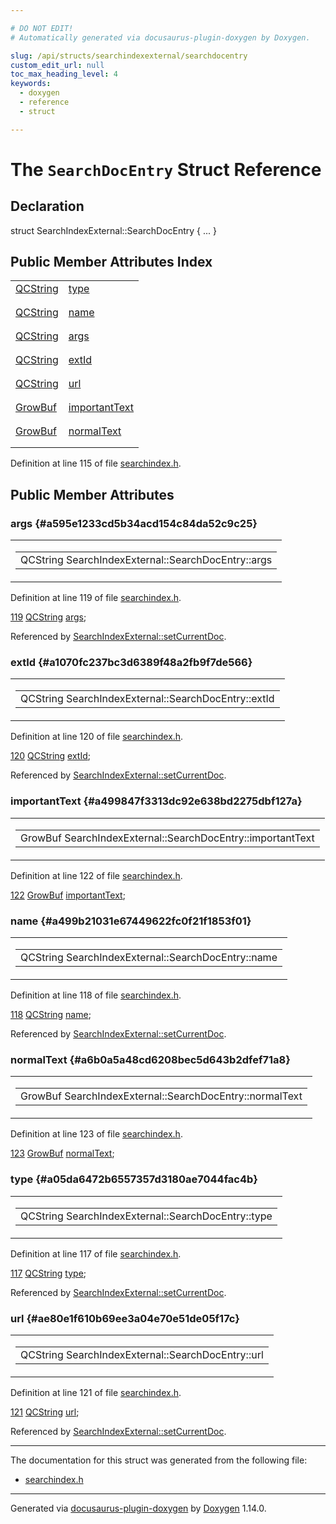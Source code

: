 ```yaml
---

# DO NOT EDIT!
# Automatically generated via docusaurus-plugin-doxygen by Doxygen.

slug: /api/structs/searchindexexternal/searchdocentry
custom_edit_url: null
toc_max_heading_level: 4
keywords:
  - doxygen
  - reference
  - struct

---
```


<div class="doxyPage">

# The `SearchDocEntry` Struct Reference



## Declaration

<div class="doxyDeclaration">
struct SearchIndexExternal::SearchDocEntry { ... }
</div>

## Public Member Attributes Index

<table class="doxyMembersIndex">

<tr class="doxyMemberIndexItem">
<td class="doxyMemberIndexItemType" align="left" valign="top"><a href="/web-doxygen/docs/api/classes/qcstring">QCString</a></td>
<td class="doxyMemberIndexItemName" align="left" valign="top"><a href="#a05da6472b6557357d3180ae7044fac4b">type</a></td>
</tr>
<tr class="doxyMemberIndexDescription">
<td class="doxyMemberIndexDescriptionLeft"></td>
<td class="doxyMemberIndexDescriptionRight">
</td>
</tr>
<tr class="doxyMemberIndexSeparator">
<td class="doxyMemberIndexSeparator" colspan="2"></td>
</tr>

<tr class="doxyMemberIndexItem">
<td class="doxyMemberIndexItemType" align="left" valign="top"><a href="/web-doxygen/docs/api/classes/qcstring">QCString</a></td>
<td class="doxyMemberIndexItemName" align="left" valign="top"><a href="#a499b21031e67449622fc0f21f1853f01">name</a></td>
</tr>
<tr class="doxyMemberIndexDescription">
<td class="doxyMemberIndexDescriptionLeft"></td>
<td class="doxyMemberIndexDescriptionRight">
</td>
</tr>
<tr class="doxyMemberIndexSeparator">
<td class="doxyMemberIndexSeparator" colspan="2"></td>
</tr>

<tr class="doxyMemberIndexItem">
<td class="doxyMemberIndexItemType" align="left" valign="top"><a href="/web-doxygen/docs/api/classes/qcstring">QCString</a></td>
<td class="doxyMemberIndexItemName" align="left" valign="top"><a href="#a595e1233cd5b34acd154c84da52c9c25">args</a></td>
</tr>
<tr class="doxyMemberIndexDescription">
<td class="doxyMemberIndexDescriptionLeft"></td>
<td class="doxyMemberIndexDescriptionRight">
</td>
</tr>
<tr class="doxyMemberIndexSeparator">
<td class="doxyMemberIndexSeparator" colspan="2"></td>
</tr>

<tr class="doxyMemberIndexItem">
<td class="doxyMemberIndexItemType" align="left" valign="top"><a href="/web-doxygen/docs/api/classes/qcstring">QCString</a></td>
<td class="doxyMemberIndexItemName" align="left" valign="top"><a href="#a1070fc237bc3d6389f48a2fb9f7de566">extId</a></td>
</tr>
<tr class="doxyMemberIndexDescription">
<td class="doxyMemberIndexDescriptionLeft"></td>
<td class="doxyMemberIndexDescriptionRight">
</td>
</tr>
<tr class="doxyMemberIndexSeparator">
<td class="doxyMemberIndexSeparator" colspan="2"></td>
</tr>

<tr class="doxyMemberIndexItem">
<td class="doxyMemberIndexItemType" align="left" valign="top"><a href="/web-doxygen/docs/api/classes/qcstring">QCString</a></td>
<td class="doxyMemberIndexItemName" align="left" valign="top"><a href="#ae80e1f610b69ee3a04e70e51de05f17c">url</a></td>
</tr>
<tr class="doxyMemberIndexDescription">
<td class="doxyMemberIndexDescriptionLeft"></td>
<td class="doxyMemberIndexDescriptionRight">
</td>
</tr>
<tr class="doxyMemberIndexSeparator">
<td class="doxyMemberIndexSeparator" colspan="2"></td>
</tr>

<tr class="doxyMemberIndexItem">
<td class="doxyMemberIndexItemType" align="left" valign="top"><a href="/web-doxygen/docs/api/classes/growbuf">GrowBuf</a></td>
<td class="doxyMemberIndexItemName" align="left" valign="top"><a href="#a499847f3313dc92e638bd2275dbf127a">importantText</a></td>
</tr>
<tr class="doxyMemberIndexDescription">
<td class="doxyMemberIndexDescriptionLeft"></td>
<td class="doxyMemberIndexDescriptionRight">
</td>
</tr>
<tr class="doxyMemberIndexSeparator">
<td class="doxyMemberIndexSeparator" colspan="2"></td>
</tr>

<tr class="doxyMemberIndexItem">
<td class="doxyMemberIndexItemType" align="left" valign="top"><a href="/web-doxygen/docs/api/classes/growbuf">GrowBuf</a></td>
<td class="doxyMemberIndexItemName" align="left" valign="top"><a href="#a6b0a5a48cd6208bec5d643b2dfef71a8">normalText</a></td>
</tr>
<tr class="doxyMemberIndexDescription">
<td class="doxyMemberIndexDescriptionLeft"></td>
<td class="doxyMemberIndexDescriptionRight">
</td>
</tr>
<tr class="doxyMemberIndexSeparator">
<td class="doxyMemberIndexSeparator" colspan="2"></td>
</tr>

</table>


<p>Definition at line 115 of file <a href="/web-doxygen/docs/api/files/src/searchindex-h">searchindex.h</a>.</p>


<div class="doxySectionDef">

## Public Member Attributes

### args {#a595e1233cd5b34acd154c84da52c9c25}

<div class="doxyMemberItem">
<div class="doxyMemberProto">
<table class="doxyMemberLabels">
<tr class="doxyMemberLabels">
<td class="doxyMemberLabelsLeft">
<table class="doxyMemberName">
<tr>
<td class="doxyMemberName">QCString SearchIndexExternal::SearchDocEntry::args</td>
</tr>
</table>
</td>
</tr>
</table>
</div>
<div class="doxyMemberDoc">



<p>Definition at line 119 of file <a href="/web-doxygen/docs/api/files/src/searchindex-h">searchindex.h</a>.</p>


<div class="doxyProgramListing">

<div class="doxyCodeLine"><span class="doxyLineNumber"><a href="#a595e1233cd5b34acd154c84da52c9c25">119</a></span><span class="doxyLineContent"><span class="doxyHighlight">      <a href="/web-doxygen/docs/api/classes/qcstring">QCString</a> <a href="#a595e1233cd5b34acd154c84da52c9c25">args</a>;</span></span></div>

</div>


<p>Referenced by <a href="/web-doxygen/docs/api/classes/searchindexexternal/#adcacedbd41c269a155cadcb46deda856">SearchIndexExternal::setCurrentDoc</a>.</p>

</div>
</div>

### extId {#a1070fc237bc3d6389f48a2fb9f7de566}

<div class="doxyMemberItem">
<div class="doxyMemberProto">
<table class="doxyMemberLabels">
<tr class="doxyMemberLabels">
<td class="doxyMemberLabelsLeft">
<table class="doxyMemberName">
<tr>
<td class="doxyMemberName">QCString SearchIndexExternal::SearchDocEntry::extId</td>
</tr>
</table>
</td>
</tr>
</table>
</div>
<div class="doxyMemberDoc">



<p>Definition at line 120 of file <a href="/web-doxygen/docs/api/files/src/searchindex-h">searchindex.h</a>.</p>


<div class="doxyProgramListing">

<div class="doxyCodeLine"><span class="doxyLineNumber"><a href="#a1070fc237bc3d6389f48a2fb9f7de566">120</a></span><span class="doxyLineContent"><span class="doxyHighlight">      <a href="/web-doxygen/docs/api/classes/qcstring">QCString</a> <a href="#a1070fc237bc3d6389f48a2fb9f7de566">extId</a>;</span></span></div>

</div>


<p>Referenced by <a href="/web-doxygen/docs/api/classes/searchindexexternal/#adcacedbd41c269a155cadcb46deda856">SearchIndexExternal::setCurrentDoc</a>.</p>

</div>
</div>

### importantText {#a499847f3313dc92e638bd2275dbf127a}

<div class="doxyMemberItem">
<div class="doxyMemberProto">
<table class="doxyMemberLabels">
<tr class="doxyMemberLabels">
<td class="doxyMemberLabelsLeft">
<table class="doxyMemberName">
<tr>
<td class="doxyMemberName">GrowBuf SearchIndexExternal::SearchDocEntry::importantText</td>
</tr>
</table>
</td>
</tr>
</table>
</div>
<div class="doxyMemberDoc">



<p>Definition at line 122 of file <a href="/web-doxygen/docs/api/files/src/searchindex-h">searchindex.h</a>.</p>


<div class="doxyProgramListing">

<div class="doxyCodeLine"><span class="doxyLineNumber"><a href="#a499847f3313dc92e638bd2275dbf127a">122</a></span><span class="doxyLineContent"><span class="doxyHighlight">      <a href="/web-doxygen/docs/api/classes/growbuf">GrowBuf</a>  <a href="#a499847f3313dc92e638bd2275dbf127a">importantText</a>;</span></span></div>

</div>

</div>
</div>

### name {#a499b21031e67449622fc0f21f1853f01}

<div class="doxyMemberItem">
<div class="doxyMemberProto">
<table class="doxyMemberLabels">
<tr class="doxyMemberLabels">
<td class="doxyMemberLabelsLeft">
<table class="doxyMemberName">
<tr>
<td class="doxyMemberName">QCString SearchIndexExternal::SearchDocEntry::name</td>
</tr>
</table>
</td>
</tr>
</table>
</div>
<div class="doxyMemberDoc">



<p>Definition at line 118 of file <a href="/web-doxygen/docs/api/files/src/searchindex-h">searchindex.h</a>.</p>


<div class="doxyProgramListing">

<div class="doxyCodeLine"><span class="doxyLineNumber"><a href="#a499b21031e67449622fc0f21f1853f01">118</a></span><span class="doxyLineContent"><span class="doxyHighlight">      <a href="/web-doxygen/docs/api/classes/qcstring">QCString</a> <a href="#a499b21031e67449622fc0f21f1853f01">name</a>;</span></span></div>

</div>


<p>Referenced by <a href="/web-doxygen/docs/api/classes/searchindexexternal/#adcacedbd41c269a155cadcb46deda856">SearchIndexExternal::setCurrentDoc</a>.</p>

</div>
</div>

### normalText {#a6b0a5a48cd6208bec5d643b2dfef71a8}

<div class="doxyMemberItem">
<div class="doxyMemberProto">
<table class="doxyMemberLabels">
<tr class="doxyMemberLabels">
<td class="doxyMemberLabelsLeft">
<table class="doxyMemberName">
<tr>
<td class="doxyMemberName">GrowBuf SearchIndexExternal::SearchDocEntry::normalText</td>
</tr>
</table>
</td>
</tr>
</table>
</div>
<div class="doxyMemberDoc">



<p>Definition at line 123 of file <a href="/web-doxygen/docs/api/files/src/searchindex-h">searchindex.h</a>.</p>


<div class="doxyProgramListing">

<div class="doxyCodeLine"><span class="doxyLineNumber"><a href="#a6b0a5a48cd6208bec5d643b2dfef71a8">123</a></span><span class="doxyLineContent"><span class="doxyHighlight">      <a href="/web-doxygen/docs/api/classes/growbuf">GrowBuf</a>  <a href="#a6b0a5a48cd6208bec5d643b2dfef71a8">normalText</a>;</span></span></div>

</div>

</div>
</div>

### type {#a05da6472b6557357d3180ae7044fac4b}

<div class="doxyMemberItem">
<div class="doxyMemberProto">
<table class="doxyMemberLabels">
<tr class="doxyMemberLabels">
<td class="doxyMemberLabelsLeft">
<table class="doxyMemberName">
<tr>
<td class="doxyMemberName">QCString SearchIndexExternal::SearchDocEntry::type</td>
</tr>
</table>
</td>
</tr>
</table>
</div>
<div class="doxyMemberDoc">



<p>Definition at line 117 of file <a href="/web-doxygen/docs/api/files/src/searchindex-h">searchindex.h</a>.</p>


<div class="doxyProgramListing">

<div class="doxyCodeLine"><span class="doxyLineNumber"><a href="#a05da6472b6557357d3180ae7044fac4b">117</a></span><span class="doxyLineContent"><span class="doxyHighlight">      <a href="/web-doxygen/docs/api/classes/qcstring">QCString</a> <a href="#a05da6472b6557357d3180ae7044fac4b">type</a>;</span></span></div>

</div>


<p>Referenced by <a href="/web-doxygen/docs/api/classes/searchindexexternal/#adcacedbd41c269a155cadcb46deda856">SearchIndexExternal::setCurrentDoc</a>.</p>

</div>
</div>

### url {#ae80e1f610b69ee3a04e70e51de05f17c}

<div class="doxyMemberItem">
<div class="doxyMemberProto">
<table class="doxyMemberLabels">
<tr class="doxyMemberLabels">
<td class="doxyMemberLabelsLeft">
<table class="doxyMemberName">
<tr>
<td class="doxyMemberName">QCString SearchIndexExternal::SearchDocEntry::url</td>
</tr>
</table>
</td>
</tr>
</table>
</div>
<div class="doxyMemberDoc">



<p>Definition at line 121 of file <a href="/web-doxygen/docs/api/files/src/searchindex-h">searchindex.h</a>.</p>


<div class="doxyProgramListing">

<div class="doxyCodeLine"><span class="doxyLineNumber"><a href="#ae80e1f610b69ee3a04e70e51de05f17c">121</a></span><span class="doxyLineContent"><span class="doxyHighlight">      <a href="/web-doxygen/docs/api/classes/qcstring">QCString</a> <a href="#ae80e1f610b69ee3a04e70e51de05f17c">url</a>;</span></span></div>

</div>


<p>Referenced by <a href="/web-doxygen/docs/api/classes/searchindexexternal/#adcacedbd41c269a155cadcb46deda856">SearchIndexExternal::setCurrentDoc</a>.</p>

</div>
</div>

</div>

<hr/>

The documentation for this struct was generated from the following file:

<ul>
<li><a href="/web-doxygen/docs/api/files/src/searchindex-h">searchindex.h</a></li>
</ul>

<hr/>

<p class="doxyGeneratedBy">Generated via <a href="https://github.com/xpack/docusaurus-plugin-doxygen">docusaurus-plugin-doxygen</a> by <a href="https://www.doxygen.nl">Doxygen</a> 1.14.0.</p>

</div>
